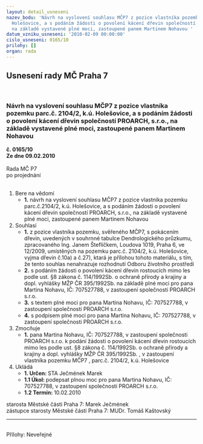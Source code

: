 ```yaml
---
layout: detail_usneseni
nazev_bodu: 'Návrh na vyslovení souhlasu MČP7 z pozice vlastníka pozemku parc.č.  2104/2,       k.ú.
  Holešovice, a s podáním žádosti o povolení kácení dřevin společností PROARCH, s.r.o.,
  na základě vystavené plné moci, zastoupené panem Martinem Nohavou '
datum_vzniku_usneseni: '2010-02-09 00:00:00'
cislo_usneseni: 0165/10
prilohy: []
organ: rada
---
```

<div id="ucUsn_pList" class="usn">
	<span><h2>Usnesení rady MČ Praha 7 </h2>
<br></span><div class="standBody">
<span><h3>Návrh na vyslovení souhlasu MČP7 z pozice vlastníka pozemku parc.č.  2104/2,       k.ú. Holešovice, a s podáním žádosti o povolení kácení dřevin společností PROARCH, s.r.o., na základě vystavené plné moci, zastoupené panem Martinem Nohavou </h3></span><div class="center">
		<strong>č. 0165/10</strong><br>
	</div>
<div class="center">
		<strong>Ze dne 09.02.2010</strong><br><br>
	</div>Rada MČ P7<br> po projednání<br><br><ol>
<li>Bere na vědomí<ul><li>
<strong>1.</strong> návrh na vyslovení souhlasu MČP7 z pozice vlastníka pozemku parc.č.2104/2,       k.ú. Holešovice, a s podáním žádosti o povolení kácení dřevin společností PROARCH, s.r.o., na základě vystavené plné moci, zastoupené panem Martinem Nohavou </li></ul>
</li>
<li>Souhlasí<ul>
<li>
<strong>1.</strong> z pozice vlastníka pozemku, svěřeného MČP7, s pokácením  dřevin, uvedených v souhrnné tabulce Dendrologického průzkumu, zpracovaného Ing. Janem Šteflíčkem, Loudova 1019, Praha 6, ve 12/2009, umístěných na pozemku parc.č.  2104/2, k.ú. Holešovice, vyjma dřevin č.10a) a č.27), ktará je přílohou tohoto materiálu, s tím, že tento souhlas nenahrazuje rozhodnutí Odboru životního prostředí</li>
<li>
<strong>2.</strong> s podáním žádosti o povolení kácení dřevin rostoucích mimo les podle ust. §8 zákona č. 114/1992Sb. o ochraně přírody a krajiny a dopl. vyhlášky MŽP ČR 395/1992Sb. na základě plné moci pro pana Martina Nohavu, IČ: 707527788, v zastoupení společnosti PROARCH s.r.o.</li>
<li>
<strong>3.</strong> s textem plné moci pro pana Martina Nohavu, IČ: 707527788, v zastoupení společnosti PROARCH s.r.o.</li>
<li>
<strong>4.</strong> s podpisem plné moci  pro pana Martina Nohavu, IČ: 707527788, v zastoupení společnosti PROARCH s.r.o.    </li>
</ul>
</li>
<li>Zmocňuje<ul><li>
<strong>1.</strong> pana Martina Nohavu, IČ: 707527788, v zastoupení společnosti PROARCH s.r.o. k podání žádosti o povolení kácení dřevin  rostoucích mimo les podle ust. §8 zákona č. 114/1992Sb. o ochraně přírody a krajiny a dopl. vyhlášky MŽP ČR 395/1992Sb. , v zastoupení vlastníka pozemku MČP7 , parc.č. 2104/2, k.ú. Holešovice</li></ul>
</li>
<li>Ukládá<ul>
<li>
<strong>1. Určen: </strong>STA Ječmének Marek</li>
<li>
<strong>1.1 Úkol: </strong>podepsat plnou moc pro pana Martina Nohavu, IČ: 707527788, v zastoupení společnosti PROARCH s.r.o.</li>
<li>
<strong>1.2 Termín: </strong>10.02.2010</li>
</ul>
</li>
</ol>starosta Městské části Praha 7: Marek Ječmének<br>zástupce starosty Městské části Praha 7: MUDr. Tomáš Kaštovský <hr>
<br>Přílohy: Neveřejné</div>
</div>